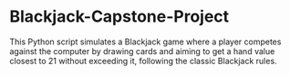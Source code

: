 # Blackjack-Capstone-Project
This Python script simulates a Blackjack game where a player competes against the computer by drawing cards and aiming to get a hand value closest to 21 without exceeding it, following the classic Blackjack rules.
